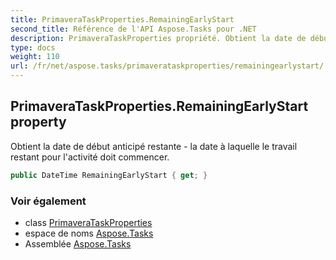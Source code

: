 ```yaml
---
title: PrimaveraTaskProperties.RemainingEarlyStart
second_title: Référence de l'API Aspose.Tasks pour .NET
description: PrimaveraTaskProperties propriété. Obtient la date de début anticipé restante  la date à laquelle le travail restant pour lactivité doit commencer.
type: docs
weight: 110
url: /fr/net/aspose.tasks/primaverataskproperties/remainingearlystart/
---
```

## PrimaveraTaskProperties.RemainingEarlyStart property

Obtient la date de début anticipé restante - la date à laquelle le travail restant pour l'activité doit commencer.

```csharp
public DateTime RemainingEarlyStart { get; }
```

### Voir également

* class [PrimaveraTaskProperties](../)
* espace de noms [Aspose.Tasks](../../primaverataskproperties/)
* Assemblée [Aspose.Tasks](../../../)


